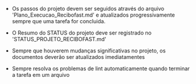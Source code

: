 - Os passos do projeto devem ser seguidos através do arquivo 'Plano_Execucao_Recibofast.md' e atualizados progressivamente sempre que uma tarefa for concluida.

- O Resumo do STATUS do projeto deve ser registrado no 'STATUS_PROJETO_RECIBOFAST.md'

- Sempre que houverem mudanças significativas no projeto, os documentos deverão ser atualizados imediatamentes

- Sempre resolva os problemas de lint automaticamente quando terminar a tarefa em um arquivo